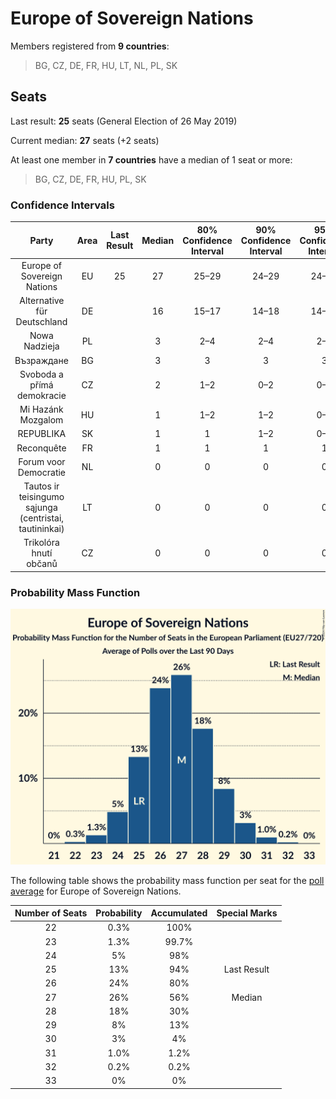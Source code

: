 # Europe of Sovereign Nations

Members registered from **9 countries**:

> BG, CZ, DE, FR, HU, LT, NL, PL, SK

## Seats

Last result: **25** seats (General Election of 26 May 2019)

Current median: **27** seats (+2 seats)

At least one member in **7 countries** have a median of 1 seat or more:

> BG, CZ, DE, FR, HU, PL, SK

### Confidence Intervals

| Party | Area | Last Result | Median | 80% Confidence Interval | 90% Confidence Interval | 95% Confidence Interval | 99% Confidence Interval |
|:-----:|:----:|:-----------:|:------:|:-----------------------:|:-----------------------:|:-----------------------:|:-----------------------:|
| Europe of Sovereign Nations | EU | 25 | 27 | 25–29 | 24–29 | 24–30 | 23–31 |
| Alternative für Deutschland | DE | | 16 | 15–17 | 14–18 | 14–18 | 13–19 |
| Nowa Nadzieja | PL | | 3 | 2–4 | 2–4 | 2–5 | 2–5 |
| Възраждане | BG | | 3 | 3 | 3 | 3 | 3 |
| Svoboda a přímá demokracie | CZ | | 2 | 1–2 | 0–2 | 0–2 | 0–3 |
| Mi Hazánk Mozgalom | HU | | 1 | 1–2 | 1–2 | 0–2 | 0–2 |
| REPUBLIKA | SK | | 1 | 1 | 1–2 | 0–2 | 0–2 |
| Reconquête | FR | | 1 | 1 | 1 | 1 | 1 |
| Forum voor Democratie | NL | | 0 | 0 | 0 | 0 | 0 |
| Tautos ir teisingumo sąjunga (centristai, tautininkai) | LT | | 0 | 0 | 0 | 0 | 0 |
| Trikolóra hnutí občanů | CZ | | 0 | 0 | 0 | 0 | 0 |

### Probability Mass Function

![Graph with seats probability mass function not yet produced](average-2024-08-31-seats-pmf-europeofsovereignnations.png "Seats Probability Mass Function")

The following table shows the probability mass function per seat for the [poll average](average-2024-08-31.html) for Europe of Sovereign Nations.

| Number of Seats | Probability | Accumulated | Special Marks |
|:---------------:|:-----------:|:-----------:|:-------------:|
| 22 | 0.3% | 100% |  |
| 23 | 1.3% | 99.7% |  |
| 24 | 5% | 98% |  |
| 25 | 13% | 94% | Last Result |
| 26 | 24% | 80% |  |
| 27 | 26% | 56% | Median |
| 28 | 18% | 30% |  |
| 29 | 8% | 13% |  |
| 30 | 3% | 4% |  |
| 31 | 1.0% | 1.2% |  |
| 32 | 0.2% | 0.2% |  |
| 33 | 0% | 0% |  |


